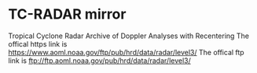 # TC-RADAR mirror
Tropical Cyclone Radar Archive of Doppler Analyses with Recentering
The offical https link is https://www.aoml.noaa.gov/ftp/pub/hrd/data/radar/level3/
The offical ftp   link is ftp://ftp.aoml.noaa.gov/pub/hrd/data/radar/level3/
